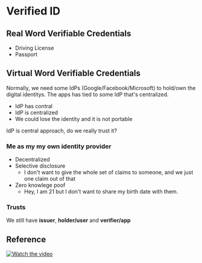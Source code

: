 # Verified ID

## Real Word Verifiable Credentials
* Driving License
* Passport

## Virtual Word Verifiable Credentials

Normally, we need some IdPs (Google/Facebook/Microsoft) to hold/own the digital identitys. The apps has tied to some IdP that's centralized.
* IdP has contral
* IdP is centralized
* We could lose the identity and it is not portable

IdP is central approach, do we really trust it?

### Me as my my own identity provider
* Decentralized
* Selective disclosure
  - I don't want to give the whole set of claims to someone, and we just one claim out of that
* Zero knowlege poof
  - Hey, I am 21 but I don't want to share my birth date with them.

### Trusts
We still have **issuer**, **holder/user** and **verifier/app**

## Reference

[![Watch the video](https://img.youtube.com/vi/BxLSSH_EHjo/hqdefault.jpg)](https://www.youtube.com/embed/BxLSSH_EHjo)

